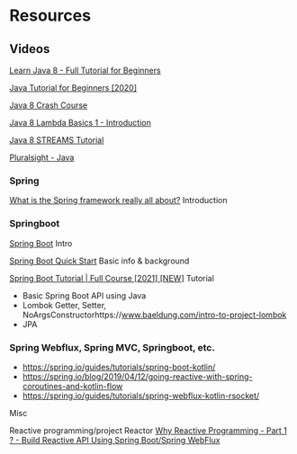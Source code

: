 # Resources

## Videos

[Learn Java 8 - Full Tutorial for Beginners](https://youtu.be/grEKMHGYyns)

[Java Tutorial for Beginners [2020]](https://www.youtube.com/watch?v=eIrMbAQSU34)

[Java 8 Crash Course](https://www.youtube.com/playlist?list=PLSg8jHkYTg9H70Okvb5M7iWAk3EPpTn_q)

[Java 8 Lambda Basics 1 - Introduction](https://www.youtube.com/watch?v=gpIUfj3KaOc&list=PLqq-6Pq4lTTa9YGfyhyW2CqdtW9RtY-I3)

[Java 8 STREAMS Tutorial](https://www.youtube.com/watch?v=t1-YZ6bF-g0)

[Pluralsight - Java](https://www.pluralsight.com/paths/java)

### Spring

[What is the Spring framework really all about?](https://www.youtube.com/watch?v=gq4S-ovWVlM) Introduction

### Springboot

[Spring Boot](https://spring.io/projects/spring-boot) Intro

[Spring Boot Quick Start](https://www.youtube.com/playlist?list=PLqq-6Pq4lTTbx8p2oCgcAQGQyqN8XeA1x) Basic info & background

[Spring Boot Tutorial | Full Course [2021] [NEW]](https://www.youtube.com/watch?v=9SGDpanrc8U) Tutorial

- Basic Spring Boot API using Java
- Lombok Getter, Setter, NoArgsConstructorhttps://www.baeldung.com/intro-to-project-lombok 
- JPA

###  Spring Webflux, Spring MVC, Springboot, etc.

- https://spring.io/guides/tutorials/spring-boot-kotlin/
- https://spring.io/blog/2019/04/12/going-reactive-with-spring-coroutines-and-kotlin-flow
- https://spring.io/guides/tutorials/spring-webflux-kotlin-rsocket/

Misc

Reactive programming/project Reactor [Why Reactive Programming - Part 1 ? - Build Reactive API Using Spring Boot/Spring WebFlux](https://www.youtube.com/watch?v=IK26KdGRl48&list=PLnXn1AViWyL70R5GuXt_nIDZytYBnvBdd)
